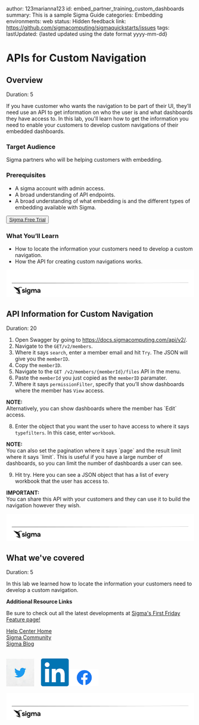 author: 123marianna123
id: embed_partner_training_custom_dashboards
summary: This is a sample Sigma Guide
categories: Embedding
environments: web
status: Hidden
feedback link: https://github.com/sigmacomputing/sigmaquickstarts/issues
tags:
lastUpdated: {lasted updated using the date format yyyy-mm-dd}


# APIs for Custom Navigation
<!-- The above name is what appears on the website and is searchable. -->

## Overview 
Duration: 5 
<!--Duration is deprecated and no longer required, however the code still expects to see it so include it for each section. The actual time value does not matter. -->
If you have customer who wants the navigation to be part of their UI, they’ll need use an API to get information on who the user is and what dashboards they have access to. In this lab, you'll learn how to get the information you need to enable your customers to develop custom navigations of their embedded dashboards.

 ### Target Audience
Sigma partners who will be helping customers with embedding.

### Prerequisites
<ul>
  <li>A sigma account with admin access.</li>
  <li>A broad understanding of API endpoints.</li>
  <li>A broad understanding of what embedding is and the different types of embedding available with Sigma.</li>
</ul>

<button>[Sigma Free Trial](https://www.sigmacomputing.com/free-trial/)</button>
  
### What You’ll Learn
- How to locate the information your customers need to develop a custom navigation.
- How the API for creating custom navigations works.

![Footer](assets/sigma_footer.png)
<!-- NOTE: SIGMA LOGO REQUIRED AT END OF EACH ## SECTION -->
<!-- END OF OVERVIEW -->

## **API Information for Custom Navigation**
Duration: 20
1. Open Swagger by going to https://docs.sigmacomputing.com/api/v2/.
2. Navigate to the `GET/v2/members`.
3. Where it says `search`, enter a member email and hit `Try`. The JSON will give you the `memberID`.
4. Copy the `memberID`.
5. Navigate to the `GET /v2/members/{memberId}/files` API in the menu.
6. Paste the `memberId` you just copied as the `memberID` paramater.
7. Where it says `permissionFilter`, specify that you’ll show dashboards where the member has `View` access. 

<aside class="negative">
<strong>NOTE:</strong><br> Alternatively, you can show dashboards where the member has `Edit` access.
</aside>

8. Enter the object that you want the user to have access to where it says `typefilters`. In this case, enter `workbook`.

<aside class="negative">
<strong>NOTE:</strong><br> You can also set the pagination where it says `page` and the result limit where it says `limit`. This is useful if you have a large number of dashboards, so you can limit the number of dashboards a user can see.
</aside>


9. Hit try. Here you can see a JSON object that has a list of every workbook that the user has access to.

<aside class="positive">
<strong>IMPORTANT:</strong><br> 
You can share this API with your customers and they can use it to build the navigation however they wish.
</aside>

![Footer](assets/sigma_footer.png)
<!-- END OF SECTION-->

## What we've covered
Duration: 5

In this lab we learned how to locate the information your customers need to develop a custom navigation.

<!-- THE FOLLOWING ADDITIONAL RESOURCES IS REQUIRED AS IS FOR ALL QUICKSTARTS -->
**Additional Resource Links**

Be sure to check out all the latest developments at [Sigma's First Friday Feature page!](https://quickstarts.sigmacomputing.com/firstfridayfeatures/)

[Help Center Home](https://help.sigmacomputing.com/hc/en-us)<br>
[Sigma Community](https://community.sigmacomputing.com/)<br>
[Sigma Blog](https://www.sigmacomputing.com/blog/)<br>
<br>

[<img src="./assets/twitter.jpeg" width="75"/>](https://twitter.com/sigmacomputing)&emsp;
[<img src="./assets/linkedin.png" width="75"/>](https://www.linkedin.com/company/sigmacomputing)
[<img src="./assets/facebook.png" width="75"/>](https://www.facebook.com/sigmacomputing)

![Footer](assets/sigma_footer.png)
<!-- END OF WHAT WE COVERED -->
<!-- END OF QUICKSTART -->
